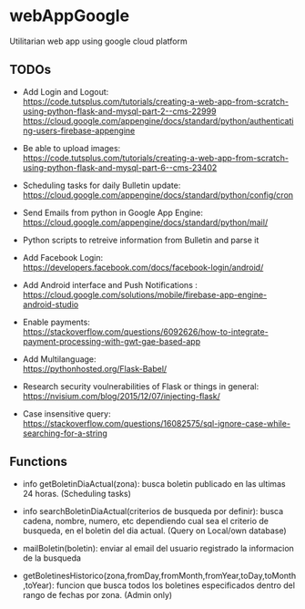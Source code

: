 # webAppGoogle
Utilitarian web app using google cloud platform

## TODOs
- Add Login and Logout: <br />
https://code.tutsplus.com/tutorials/creating-a-web-app-from-scratch-using-python-flask-and-mysql-part-2--cms-22999  <br />
https://cloud.google.com/appengine/docs/standard/python/authenticating-users-firebase-appengine

- Be able to upload images: <br />
https://code.tutsplus.com/tutorials/creating-a-web-app-from-scratch-using-python-flask-and-mysql-part-6--cms-23402

- Scheduling tasks for daily Bulletin update: <br />
https://cloud.google.com/appengine/docs/standard/python/config/cron

- Send Emails from python in Google App Engine: <br />
https://cloud.google.com/appengine/docs/standard/python/mail/

- Python scripts to retreive information from Bulletin and parse it <br />

- Add Facebook Login: <br />
https://developers.facebook.com/docs/facebook-login/android/

- Add Android interface and Push Notifications : <br />
https://cloud.google.com/solutions/mobile/firebase-app-engine-android-studio

- Enable payments: <br />
https://stackoverflow.com/questions/6092626/how-to-integrate-payment-processing-with-gwt-gae-based-app

- Add Multilanguage: <br />
https://pythonhosted.org/Flask-Babel/

- Research security voulnerabilities of Flask or things in general: <br />
https://nvisium.com/blog/2015/12/07/injecting-flask/

- Case insensitive query: <bv />
https://stackoverflow.com/questions/16082575/sql-ignore-case-while-searching-for-a-string

## Functions
- info getBoletinDiaActual(zona): busca boletin publicado en las ultimas 24 horas. (Scheduling tasks)

- info searchBoletinDiaActual(criterios de busqueda por definir): busca cadena, nombre, numero, etc dependiendo cual sea el criterio de busqueda, en el boletin del dia actual. (Query on Local/own database)

- mailBoletin(boletin): enviar al email del usuario registrado la informacion de la busqueda 

- getBoletinesHistorico(zona,fromDay,fromMonth,fromYear,toDay,toMonth,toYear): funcion que busca todos los boletines especificados dentro del rango de fechas por zona. (Admin only)

